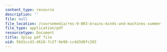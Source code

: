 ```yaml
---
content_type: resource
description: ''
file: null
file_location: /coursemedia/res-9-003-brains-minds-and-machines-summer-course-summer-2015/56d1ccd3d6187c279e98cc4d3d8fc283_ggcbVV3Tquo.pdf
file_type: application/pdf
resourcetype: Document
title: 3play pdf file
uid: 56d1ccd3-d618-7c27-9e98-cc4d3d8fc283
---
```

